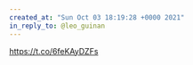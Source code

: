 ```yaml
---
created_at: "Sun Oct 03 18:19:28 +0000 2021"
in_reply_to: @leo_guinan
---
```


https://t.co/6feKAyDZFs